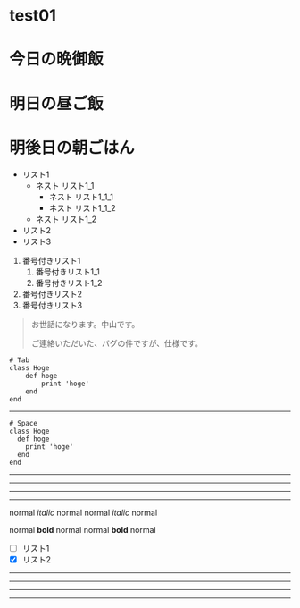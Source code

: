 # test01
# 今日の晩御飯
# 明日の昼ご飯
# 明後日の朝ごはん

- リスト1
    - ネスト リスト1_1
        - ネスト リスト1_1_1
        - ネスト リスト1_1_2
    - ネスト リスト1_2
- リスト2
- リスト3

1. 番号付きリスト1
    1. 番号付きリスト1_1
    1. 番号付きリスト1_2
1. 番号付きリスト2
1. 番号付きリスト3

> お世話になります。中山です。
> 
> ご連絡いただいた、バグの件ですが、仕様です。

	# Tab
	class Hoge
		def hoge
			print 'hoge'
		end
	end

---

    # Space
    class Hoge
      def hoge
        print 'hoge'
      end
    end


***

___

---

*    *    *


normal *italic* normal
normal _italic_ normal

normal **bold** normal
normal __bold__ normal


- [ ] リスト1
- [x] リスト2
***
* * *
--- 
- - -  
